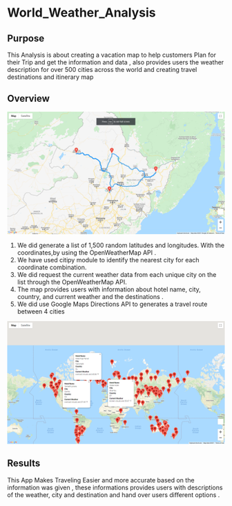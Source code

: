 # World_Weather_Analysis



## Purpose

This Analysis is about creating a vacation map to help customers Plan for their Trip and get the information and data  , also provides users the weather description for over 500 cities across the world and creating travel destinations and itinerary map
 
 
 ## Overview
 
 
 ![](Vacation_Itinerary/WeatherPy_travel_map.png.png)
 
1. We did generate  a list of 1,500 random latitudes and longitudes. With the coordinates,by using  the OpenWeatherMap API .
2. We have used  citipy module  to identify the nearest city for each coordinate combination. 
3. We did  request the current weather data from each unique city on the list  through  the OpenWeatherMap API.
4. The map provides users with information about hotel name, city, country, and current weather and the destinations .
5. We did use  Google Maps Directions API to generates a travel route between 4 cities 

 ![](Vacation_Search/WeatherPy_vacation_map.png.png)


## Results

This App Makes Traveling Easier and more accurate based on the information  was given  , these informations provides users with descriptions of the weather, city and destination and hand over users  different options .
